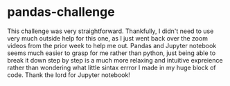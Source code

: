 # pandas-challenge

This challenge was very straightforward. Thankfully, I didn't need to use very much outside help for this one, as I just went back over the zoom videos from the prior week to help me out. Pandas and Jupyter notebook seems much easier to grasp for me rather than python, just being able to break it down step by step is a much more relaxing and intuitive expreience rather than wondering what little sintax errror I made in my huge block of code. Thank the lord for Jupyter notebook!
